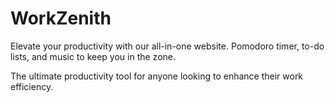 # WorkZenith
Elevate your productivity with our all-in-one website. Pomodoro timer, to-do lists, and music to keep you in the zone.

The ultimate productivity tool for anyone looking to enhance their work efficiency.
